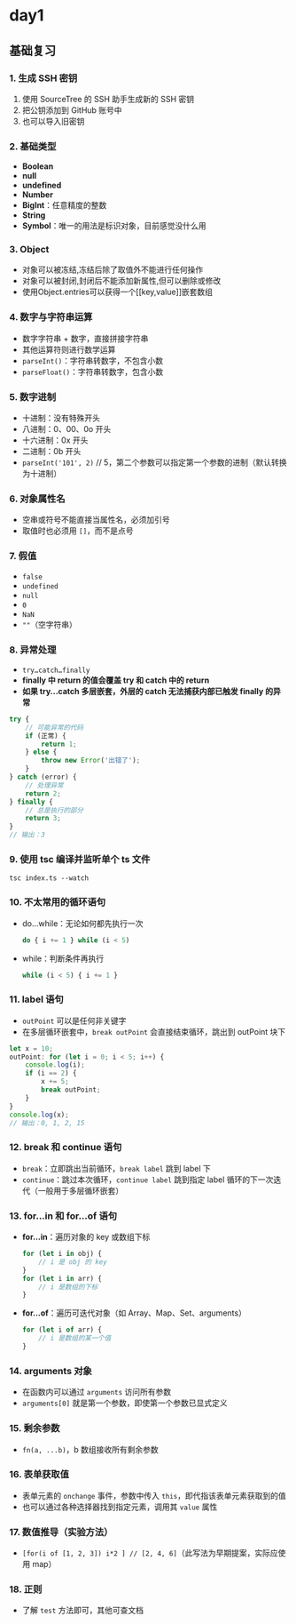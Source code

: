 # day1

## 基础复习

### 1. 生成 SSH 密钥
1. 使用 SourceTree 的 SSH 助手生成新的 SSH 密钥
2. 把公钥添加到 GitHub 账号中
3. 也可以导入旧密钥

### 2. 基础类型
- **Boolean**
- **null**
- **undefined**
- **Number**
- **BigInt**：任意精度的整数
- **String**
- **Symbol**：唯一的用法是标识对象，目前感觉没什么用

### 3. Object
- 对象可以被冻结,冻结后除了取值外不能进行任何操作
- 对象可以被封闭,封闭后不能添加新属性,但可以删除或修改
- 使用Object.entries可以获得一个[[key,value]]嵌套数组

### 4. 数字与字符串运算
- 数字字符串 + 数字，直接拼接字符串
- 其他运算符则进行数学运算
- `parseInt()`：字符串转数字，不包含小数
- `parseFloat()`：字符串转数字，包含小数

### 5. 数字进制
- 十进制：没有特殊开头
- 八进制：0、00、0o 开头
- 十六进制：0x 开头
- 二进制：0b 开头
- `parseInt('101', 2)` // 5，第二个参数可以指定第一个参数的进制（默认转换为十进制）

### 6. 对象属性名
- 空串或符号不能直接当属性名，必须加引号
- 取值时也必须用 `[]`，而不是点号

### 7. 假值
- `false`
- `undefined`
- `null`
- `0`
- `NaN`
- `""`（空字符串）

### 8. 异常处理
- `try…catch…finally`
- **finally 中 return 的值会覆盖 try 和 catch 中的 return**
- **如果 try...catch 多层嵌套，外层的 catch 无法捕获内部已触发 finally 的异常**

```javascript
try {
    // 可能异常的代码
    if (正常) {
        return 1;
    } else {
        throw new Error('出错了');
    }
} catch (error) {
    // 处理异常
    return 2;
} finally {
    // 总是执行的部分
    return 3;
}
// 输出：3
```

### 9. 使用 tsc 编译并监听单个 ts 文件
```shell
tsc index.ts --watch
```

### 10. 不太常用的循环语句
- do...while：无论如何都先执行一次
  ```javascript
  do { i += 1 } while (i < 5)
  ```
- while：判断条件再执行
  ```javascript
  while (i < 5) { i += 1 }
  ```

### 11. label 语句
- `outPoint` 可以是任何非关键字
- 在多层循环嵌套中，`break outPoint` 会直接结束循环，跳出到 outPoint 块下

```javascript
let x = 10;
outPoint: for (let i = 0; i < 5; i++) {
    console.log(i);
    if (i == 2) {
        x += 5;
        break outPoint;
    }
}
console.log(x); 
// 输出：0, 1, 2, 15
```

### 12. break 和 continue 语句
- `break`：立即跳出当前循环，`break label` 跳到 label 下
- `continue`：跳过本次循环，`continue label` 跳到指定 label 循环的下一次迭代（一般用于多层循环嵌套）

### 13. for...in 和 for...of 语句

- **for...in**：遍历对象的 key 或数组下标
  ```javascript
  for (let i in obj) {
      // i 是 obj 的 key
  }
  for (let i in arr) {
      // i 是数组的下标
  }
  ```
- **for...of**：遍历可迭代对象（如 Array、Map、Set、arguments）
  ```javascript
  for (let i of arr) {
      // i 是数组的某一个值
  }
  ```

### 14. arguments 对象
- 在函数内可以通过 `arguments` 访问所有参数
- `arguments[0]` 就是第一个参数，即使第一个参数已显式定义

### 15. 剩余参数
- `fn(a, ...b)`，b 数组接收所有剩余参数

### 16. 表单获取值
- 表单元素的 `onchange` 事件，参数中传入 `this`，即代指该表单元素获取到的值
- 也可以通过各种选择器找到指定元素，调用其 `value` 属性

### 17. 数值推导（实验方法）
- `[for(i of [1, 2, 3]) i*2 ] // [2, 4, 6]`（此写法为早期提案，实际应使用 map）

### 18. 正则
- 了解 `test` 方法即可，其他可查文档